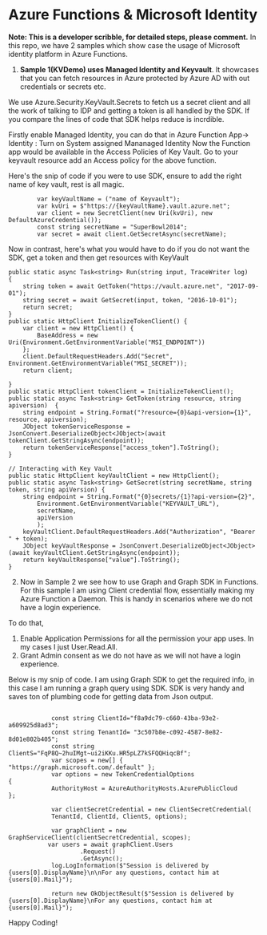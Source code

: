 # Azure Functions & Microsoft Identity

**Note: This is a developer scribble, for detailed steps, please comment.**
In this repo, we have 2 samples which show case the usage of Microsoft identity platform in Azure Functions.

1. **Sample 1(KVDemo) uses Managed Identity and Keyvault**. It showcases that you can fetch resources in Azure protected by Azure AD with out credentials or secrets etc.

We use Azure.Security.KeyVault.Secrets to fetch us a secret client and all the work of talking to IDP and getting a token is all handled by the SDK. If you compare the
lines of code that SDK helps reduce is incrdible.

Firstly enable Managed Identity, you can do that in Azure Function App-> Identity : Turn on System assigned Mananaged Identity
Now the Function app would be available in the Access Policies of Key Vault. Go to your keyvault resource add an Access policy for the above function.

Here's the snip of code if you were to use SDK, ensure to add the right name of key vault, rest is all magic.

            var keyVaultName = ("name of Keyvault");
            var kvUri = $"https://{keyVaultName}.vault.azure.net";
            var client = new SecretClient(new Uri(kvUri), new DefaultAzureCredential());
            const string secretName = "SuperBowl2014";
            var secret = await client.GetSecretAsync(secretName);

Now in contrast, here's what you would have to do if you do not want the SDK, get a token and then get resources with KeyVault

```
public static async Task<string> Run(string input, TraceWriter log)
{
    string token = await GetToken("https://vault.azure.net", "2017-09-01");
    string secret = await GetSecret(input, token, "2016-10-01");
    return secret;
}
public static HttpClient InitializeTokenClient() {
    var client = new HttpClient() {
        BaseAddress = new Uri(Environment.GetEnvironmentVariable("MSI_ENDPOINT"))
    };
    client.DefaultRequestHeaders.Add("Secret", Environment.GetEnvironmentVariable("MSI_SECRET"));
    return client;
    
}
public static HttpClient tokenClient = InitializeTokenClient();
public static async Task<string> GetToken(string resource, string apiversion)  {
    string endpoint = String.Format("?resource={0}&api-version={1}", resource, apiversion);
    JObject tokenServiceResponse = JsonConvert.DeserializeObject<JObject>(await tokenClient.GetStringAsync(endpoint));
    return tokenServiceResponse["access_token"].ToString();
}

// Interacting with Key Vault
public static HttpClient keyVaultClient = new HttpClient();
public static async Task<string> GetSecret(string secretName, string token, string apiVersion) {
    string endpoint = String.Format("{0}secrets/{1}?api-version={2}",
        Environment.GetEnvironmentVariable("KEYVAULT_URL"),
        secretName,
        apiVersion
        );
    keyVaultClient.DefaultRequestHeaders.Add("Authorization", "Bearer " + token);
    JObject keyVaultResponse = JsonConvert.DeserializeObject<JObject>(await keyVaultClient.GetStringAsync(endpoint));
    return keyVaultResponse["value"].ToString(); 
}
```

2. Now in Sample 2 we see how to use Graph and Graph SDK in Functions.
For this sample I am using Client credential flow, essentially making my Azure Function a Daemon. This is handy in scenarios where we do not have a login experience.

To do that,

1. Enable Application Permissions for all the permission your app uses. In my cases I just User.Read.All.
2. Grant Admin consent as we do not have as we will not have a login experience.

Below is my snip of code. I am using Graph SDK to get the required info, in this case I am running a graph query using SDK. SDK is very handy and saves ton of plumbing code for getting data from Json output.

```

            const string ClientId="f8a9dc79-c660-43ba-93e2-a609925d8ad3";
            const string TenantId= "3c507b8e-c092-4587-8e82-8d01e802b405";
            const string ClientS="FqP8Q~2huIMgt~ui2iKKu.HR5pLZ7kSFQQHiqcBf";
            var scopes = new[] { "https://graph.microsoft.com/.default" };
            var options = new TokenCredentialOptions
{
            AuthorityHost = AzureAuthorityHosts.AzurePublicCloud
};

            var clientSecretCredential = new ClientSecretCredential(
            TenantId, ClientId, ClientS, options);

            var graphClient = new GraphServiceClient(clientSecretCredential, scopes);
           var users = await graphClient.Users
	                .Request()
	                .GetAsync();
            log.LogInformation($"Session is delivered by {users[0].DisplayName}\n\nFor any questions, contact him at {users[0].Mail}");

            return new OkObjectResult($"Session is delivered by {users[0].DisplayName}\nFor any questions, contact him at {users[0].Mail}");
```
Happy Coding!
